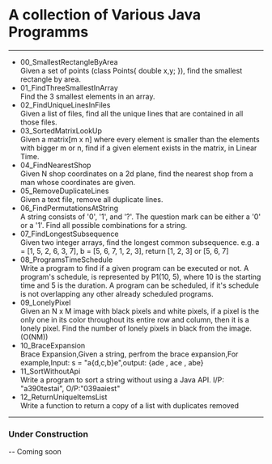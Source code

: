 # A collection of Various Java Programms
------------------
*	00_SmallestRectangleByArea
<br>Given a set of points (class Points{ double x,y; }), find the smallest rectangle by area.
*	01_FindThreeSmallestInArray
<br>Find the 3 smallest elements in an array.
*	02_FindUniqueLinesInFiles
<br>Given a list of files, find all the unique lines that
are contained in all those files.
*	03_SortedMatrixLookUp
<br>Given a matrix[m x n] where every element is smaller than the elements with bigger m or n,
find if a given element exists in the matrix, in Linear Time.
*	04_FindNearestShop
<br>Given N shop coordinates on a 2d plane, find the nearest shop from a man whose coordinates are given.
*	05_RemoveDuplicateLines
<br>Given a text file, remove all duplicate lines.
*	06_FindPermutationsAtString
<br>A string consists of '0', '1', and '?'. The question mark can be either a '0' or a '1'. Find 
all possible combinations for a string.
*	07_FindLongestSubsequence
<br>Given two integer arrays, find the longest common subsequence. e.g. a = [1, 5, 2, 6, 3, 7], b = [5, 6, 7, 1, 2, 3], return [1, 2, 3] or [5, 6, 7]
*	08_ProgramsTimeSchedule
<br> Write a program to find if a given program can be executed or not. A program's schedule, is 
represented by P1(10, 5), where 10 is the starting time and 5 is the duration. A program can be scheduled,
if it's schedule is not overlapping any other already scheduled programs.
*	09_LonelyPixel
<br>Given an N x M image with black pixels and white pixels, if a pixel is the only one in its color throughout its entire row and column, 
then it is a lonely pixel. Find the number of lonely pixels in black from the image. (O(NM))
*	10_BraceExpansion
<br>Brace Expansion,Given a string, perfrom the brace expansion,For example,Input: s = "a{d,c,b}e",output: {ade , ace , abe}
*	11_SortWithoutApi
<br>Write a program to sort a string without using a Java API. I/P: "a390testai", O/P:"039aaiest"
*	12_ReturnUniqueItemsList
<br>Write a function to return a copy of a list with duplicates removed
-----------------
### Under Construction
-- Coming soon
